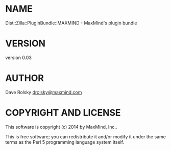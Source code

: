 # NAME

Dist::Zilla::PluginBundle::MAXMIND - MaxMind's plugin bundle

# VERSION

version 0.03

# AUTHOR

Dave Rolsky <drolsky@maxmind.com>

# COPYRIGHT AND LICENSE

This software is copyright (c) 2014 by MaxMind, Inc..

This is free software; you can redistribute it and/or modify it under
the same terms as the Perl 5 programming language system itself.
